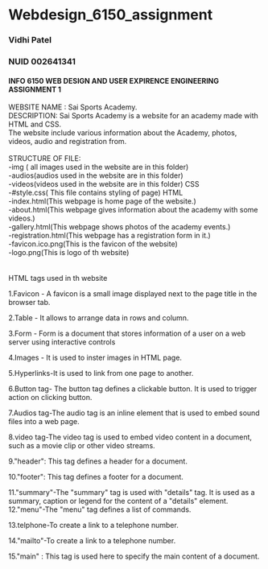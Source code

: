 # Webdesign_6150_assignment

### Vidhi Patel
### NUID 002641341

#### INFO 6150 WEB DESIGN AND USER EXPIRENCE ENGINEERING ASSIGNMENT 1 

WEBSITE NAME : Sai Sports Academy. <br>
DESCRIPTION: Sai Sports Academy is a website for an academy made with HTML and CSS.<br>
             The website include various information about the Academy, photos, videos, audio and registration from.<br>
<br>
STRUCTURE OF FILE:<br>
                 -img ( all images used in  the website are in this folder)<br>
                 -audios(audios used in the website are in this folder)<br>
                 -videos(videos used in the website are in this folder)
                  CSS<br>
                 -#style.css( This file contains styling of page)
                  HTML<br>
                 -index.html(This webpage is home page of the website.)<br>
                 -about.html(This webpage gives information about the academy with some videos.)<br>
                 -gallery.html(This webpage shows photos of the academy events.)<br>
                 -registration.html(This webpage has a registration form in it.)<br>
                 -favicon.ico.png(This is the favicon of the website)<br>
                 -logo.png(This is logo of th website)<br>
<br><br>
HTML tags used in th website<br>

1.Favicon - A favicon is a small image displayed next to the page title in the browser tab. <br>

2.Table - It allows to arrange data in rows and column.<br>

3.Form - Form is a document that stores information of a user on a web server using interactive controls<br>

4.Images - It is used to inster images in HTML page.<br>

5.Hyperlinks-It is used to link from one page to another.<br>

6.Button tag- The button tag defines a clickable button. It is used to trigger action on clicking button.<br>

7.Audios tag-The audio tag is an inline element that is used to embed sound files into a web page.<br>

8.video tag-The video tag is used to embed video content in a document, such as a movie clip or other video streams.<br>

9."header": This tag defines a header for a document.<br>

10."footer": This tag defines a footer for a document.<br>

11."summary"-The  "summary" tag is used with "details" tag. It is used as a summary, caption or legend for the content of a "details" element.<br>
12."menu"-The "menu" tag defines a list of commands. <br>

13.telphone-To create a link to a telephone number.<br>

14."mailto"-To create a link to a telephone number.<br>

15."main" : This tag is used here to specify the main content of a document.<br>
                 
